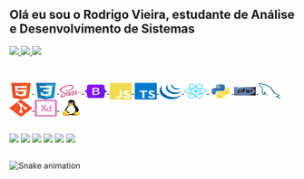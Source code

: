 ## Olá eu sou o Rodrigo Vieira, estudante de Análise e Desenvolvimento de Sistemas

 <div style="margin-left:auto; margin-right:auto">
  <a href="https://github.com/savio-2-lopes">
  <img height="180em" src="https://github-readme-stats.vercel.app/api?username=drigovieira&show_icons=true&theme=dark&include_all_commits=true&count_private=true"/>
  <img height="180em" src="https://github-readme-stats.vercel.app/api/top-langs/?username=drigovieira&layout=compact&langs_count=7&theme=dark"/>
  <img  src="https://github-readme-streak-stats.herokuapp.com/?user=drigovieira&theme=dark" height="180em" />
</div>
  
  ##
  
<div style="display: inline_block"><br>
  <img align="center" alt="drigo-HTML" height="30" width="40" src="https://raw.githubusercontent.com/devicons/devicon/master/icons/html5/html5-original.svg">
  <img align="center" alt="drigo-CSS" height="30" width="40" src="https://raw.githubusercontent.com/devicons/devicon/master/icons/css3/css3-original.svg">
  <img align="center" alt="drigo-SASS" height="30" width="40" src="https://raw.githubusercontent.com/devicons/devicon/master/icons/sass/sass-original.svg">
  <img align="center" alt="drigo-BOOTSTRAP" height="30" width="40" src="https://raw.githubusercontent.com/devicons/devicon/master/icons/bootstrap/bootstrap-original.svg">
  <img align="center" alt="drigo-JS" height="30" width="40" src="https://raw.githubusercontent.com/devicons/devicon/master/icons/javascript/javascript-plain.svg">
  <img align="center" alt="drigo-TS" height="30" width="40" src="https://raw.githubusercontent.com/devicons/devicon/master/icons/typescript/typescript-plain.svg">
  <img align="center" alt="drigo-JQUERY" height="30" width="40" src="https://raw.githubusercontent.com/devicons/devicon/master/icons/jquery/jquery-original.svg">
  <img align="center" alt="drigo-REACTJS" height="30" width="40" src="https://raw.githubusercontent.com/devicons/devicon/master/icons/react/react-original.svg">
  <img align="center" alt="drigo-Python" height="30" width="40" src="https://raw.githubusercontent.com/devicons/devicon/master/icons/python/python-original.svg">
  <img align="center" alt="drigo-PHP" height="30" width="40" src="https://raw.githubusercontent.com/devicons/devicon/master/icons/php/php-original.svg">
  <img align="center" alt="drigo-SQL" height="30" width="40" src="https://raw.githubusercontent.com/devicons/devicon/master/icons/mysql/mysql-original.svg">
  <img align="center" alt="drigo-GIT" height="30" width="40" src="https://raw.githubusercontent.com/devicons/devicon/master/icons/git/git-original.svg">
  <img align="center" alt="drigo-XD" height="30" width="40" src="https://raw.githubusercontent.com/devicons/devicon/master/icons/xd/xd-line.svg">
  <img align="center" alt="drigo-LINUX" height="30" width="40" src="https://raw.githubusercontent.com/devicons/devicon/master/icons/linux/linux-original.svg">
</div>
  
  ##
 
<div> 
  <a href="https://api.whatsapp.com/send?phone=5512988432972&text=Olá, deixe sua mensagem, retornarei assim que possível." target="_blank"><img src="https://img.shields.io/badge/WhatsApp-25D366?style=for-the-badge&logo=whatsapp&logoColor=white" target="_blank"></a>
  <a href="https://www.linkedin.com/in/rodrigo-vieira-4aa90b169" target="_blank"><img src="https://img.shields.io/badge/-LinkedIn-%230077B5?style=for-the-badge&logo=linkedin&logoColor=white" target="_blank"></a>
  <a href = "mailto:rodrigopiresvieira20@gmail.com"><img src="https://img.shields.io/badge/-Gmail-%23333?style=for-the-badge&logo=gmail&logoColor=white" target="_blank"></a>
  <a href="https://www.facebook.com/rodrigo.vieira.3304673/" target="_blank"><img src="https://img.shields.io/badge/Facebook-1877F2?style=for-the-badge&logo=facebook&logoColor=white" target="_blank"></a>
  <a href="https://instagram.com/orodrigovieir" target="_blank"><img src="https://img.shields.io/badge/-Instagram-%23E4405F?style=for-the-badge&logo=instagram&logoColor=white" target="_blank"></a>
 	<a href="https://www.twitch.tv/CrioloGameShow" target="_blank"><img src="https://img.shields.io/badge/Twitch-9146FF?style=for-the-badge&logo=twitch&logoColor=white" target="_blank"></a>
  
  ##
 
  ![Snake animation](https://github.com/drigovieira/drigovieira/blob/output/github-contribution-grid-snake.svg)
 
</div>
